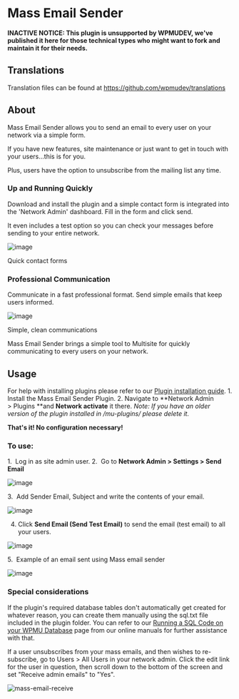 # Mass Email Sender

**INACTIVE NOTICE: This plugin is unsupported by WPMUDEV, we've published it here for those technical types who might want to fork and maintain it for their needs.**

## Translations

Translation files can be found at https://github.com/wpmudev/translations

## About

Mass Email Sender allows you to send an email to every user on your network via a simple form.

If you have new features, site maintenance or just want to get in touch with your users...this is for you.

Plus, users have the option to unsubscribe from the mailing list any time.

### Up and Running Quickly

Download and install the plugin and a simple contact form is integrated into the 'Network Admin' dashboard. Fill in the form and click send.

It even includes a test option so you can check your messages before sending to your entire network.

![image](http://premium.wpmudev.org/wp-content/uploads/2008/08/Mass-Email-Sender.png)

 Quick contact forms

### Professional Communication

Communicate in a fast professional format. Send simple emails that keep users informed.

![image](http://premium.wpmudev.org/wp-content/uploads/2008/08/Mass-Email-Sender-Example.png)

 Simple, clean communications

 Mass Email Sender brings a simple tool to Multisite for quickly communicating to every users on your network.

## Usage

For help with installing plugins please refer to our [Plugin installation guide](https://premium.wpmudev.org/wpmu-manual/installing-regular-plugins-on-wpmu/). 1\. Install the Mass Email Sender Plugin. 2\. Navigate to **Network Admin > Plugins **and **Network activate** it there. _Note: If you have an older version of the plugin installed in /mu-plugins/ please delete it._

**That's it! No configuration necessary!**

### To use:

1.  Log in as site admin user. 2.  Go to **Network Admin > Settings > Send Email**

![image](https://premium.wpmudev.org/wp-content/uploads/2008/08/usage-1.png)

 3.  Add Sender Email, Subject and write the contents of your email.

![image](https://premium.wpmudev.org/wp-content/uploads/2008/08/usage-2.png)

 4. Click **Send Email (Send Test Email)** to send the email (test email) to all your users.

![image](https://premium.wpmudev.org/wp-content/uploads/2008/08/usage-3.png)

 5.  Example of an email sent using Mass email sender

![image](https://premium.wpmudev.org/wp-content/uploads/2008/08/Mass-Email-Sender-Example1.png)

### Special considerations

If the plugin's required database tables don't automatically get created for whatever reason, you can create them manually using the sql.txt file included in the plugin folder. You can refer to our [Running a SQL Code on your WPMU Database](https://premium.wpmudev.org/wpmu-manual/running-a-sql-code-on-your-wpmu-database/) page from our online manuals for further assistance with that.

If a user unsubscribes from your mass emails, and then wishes to re-subscribe, go to Users > All Users in your network admin. Click the edit link for the user in question, then scroll down to the bottom of the screen and set "Receive admin emails" to "Yes". 

![mass-email-receive](https://premium.wpmudev.org/wp-content/uploads/2008/08/mass-email-receive.png)
